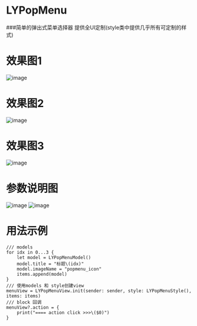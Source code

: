 # LYPopMenu

###简单的弹出式菜单选择器
提供全UI定制(style类中提供几乎所有可定制的样式)

# 效果图1
![image](https://github.com/GordonLY/LYPopMenu/blob/master/screenshot/style1.png)
# 效果图2
![image](https://github.com/GordonLY/LYPopMenu/blob/master/screenshot/style3.png)
# 效果图3
![image](https://github.com/GordonLY/LYPopMenu/blob/master/screenshot/style5.png)

# 参数说明图
![image](https://github.com/GordonLY/LYPopMenu/blob/master/screenshot/param1.png)
![image](https://github.com/GordonLY/LYPopMenu/blob/master/screenshot/param2.png)

# 用法示例
    /// models
    for idx in 0...3 {
        let model = LYPopMenuModel()
        model.title = "标题\(idx)"
        model.imageName = "popmenu_icon"
        items.append(model)
    }
    /// 使用models 和 style创建view
    menuView = LYPopMenuView.init(sender: sender, style: LYPopMenuStyle(), items: items)
    /// block 回调
    menuView?.action = {
        print("==== action click >>>\($0)")
    }
